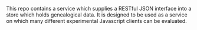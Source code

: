 This repo contains a service which supplies a RESTful JSON interface into a store which holds genealogical data.
It is designed to be used as a service on which many different experimental Javascript clients can be evaluated.
